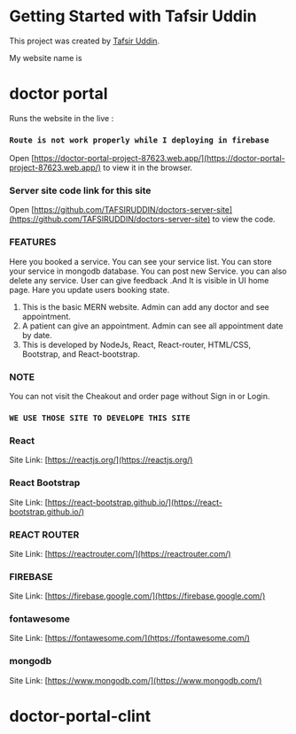 # Getting Started with Tafsir Uddin

This project was created by [Tafsir Uddin](https://www.facebook.com/profile.php?id=100008669771700).

My website name is
# doctor portal

Runs the website in the live :
### `Route is not work properly while I deploying in firebase`
Open [https://doctor-portal-project-87623.web.app/](https://doctor-portal-project-87623.web.app/) to view it in the browser.

### Server site code link for this site

Open [https://github.com/TAFSIRUDDIN/doctors-server-site](https://github.com/TAFSIRUDDIN/doctors-server-site) to view the code.


### FEATURES

Here you booked a service. You can see your service list. You can store your service in mongodb database. You can post new Service. you can also delete any service.
User can give feedback .And It is visible in UI home page. 
Hare you update users booking state.


1. This is the basic MERN website. Admin can add any doctor and see appointment.
2. A patient can give an appointment. Admin can see all appointment date by date.
3. This is developed by NodeJs, React, React-router, HTML/CSS, Bootstrap, and React-bootstrap.



### NOTE
You can not visit the Cheakout and order page without Sign in or Login.


### `WE USE THOSE SITE TO DEVELOPE THIS SITE `


### React

Site Link: [https://reactjs.org/](https://reactjs.org/)

### React Bootstrap

Site Link: [https://react-bootstrap.github.io/](https://react-bootstrap.github.io/)

### REACT ROUTER

Site Link: [https://reactrouter.com/](https://reactrouter.com/)

### FIREBASE

Site Link: [https://firebase.google.com/](https://firebase.google.com/)
### fontawesome

Site Link: [https://fontawesome.com/](https://fontawesome.com/)
### mongodb

Site Link: [https://www.mongodb.com/](https://www.mongodb.com/)



# doctor-portal-clint

